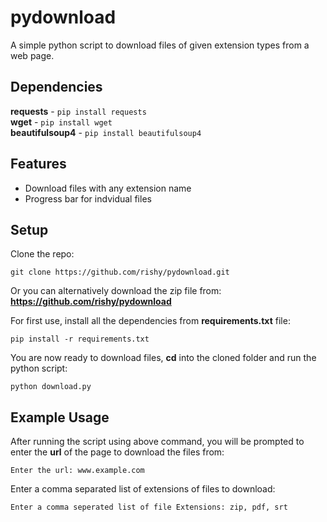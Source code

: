 pydownload
====

A simple python script to download files of given extension types from a web page.  

## Dependencies

<b>requests</b> - `pip install requests`<br>
<b>wget</b> - `pip install wget`<br>
<b>beautifulsoup4</b> - `pip install beautifulsoup4`<br>

## Features

 * Download files with any extension name
 * Progress bar for indvidual files

## Setup

Clone the repo:
```
git clone https://github.com/rishy/pydownload.git
```
Or you can alternatively download the zip file from: <b>https://github.com/rishy/pydownload</b>

For first use, install all the dependencies from <b>requirements.txt</b> file:
```
pip install -r requirements.txt
```

You are now ready to download files, <b>cd</b> into the cloned folder and run the python script:
```
python download.py 
```

## Example Usage

After running the script using above command, you will be prompted to enter the <b>url</b> of the page to download the files from:
```
Enter the url: www.example.com
```

Enter a comma separated list of extensions of files to download:
```
Enter a comma seperated list of file Extensions: zip, pdf, srt
```